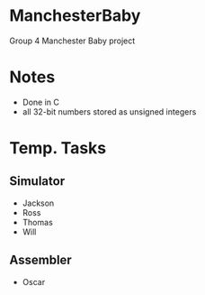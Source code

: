 # ManchesterBaby
Group 4 Manchester Baby project

# Notes

- Done in C
- all 32-bit numbers stored as unsigned integers

# Temp. Tasks

## Simulator

- Jackson
- Ross
- Thomas
- Will

## Assembler

- Oscar

